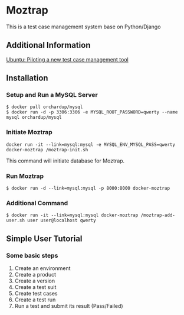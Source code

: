 # Moztrap

This is a test case management system base on Python/Django

## Additional Information

[Ubuntu: Piloting a new test case management tool](https://blueprints.launchpad.net/ubuntu/+spec/other-p-qa-test-case-management-tool)

## Installation

### Setup and Run a MySQL Server

``` shell
$ docker pull orchardup/mysql
$ docker run -d -p 3306:3306 -e MYSQL_ROOT_PASSWORD=qwerty --name mysql orchardup/mysql
```

### Initiate Moztrap

``` shell
docker run -it --link=mysql:mysql -e MYSQL_ENV_MYSQL_PASS=qwerty docker-moztrap /moztrap-init.sh
```

This command will initiate database for Moztrap.

### Run Moztrap

``` shell
$ docker run -d --link=mysql:mysql -p 8000:8000 docker-moztrap
```

### Additional Command

``` shell
$ docker run -it --link=mysql:mysql docker-moztrap /moztrap-add-user.sh user user@localhost qwerty
```

## Simple User Tutorial

### Some basic steps

1. Create an environment
2. Create a product
3. Create a version
4. Create a test suit
5. Create test cases
6. Create a test run
7. Run a test and submit its result (Pass/Failed)
